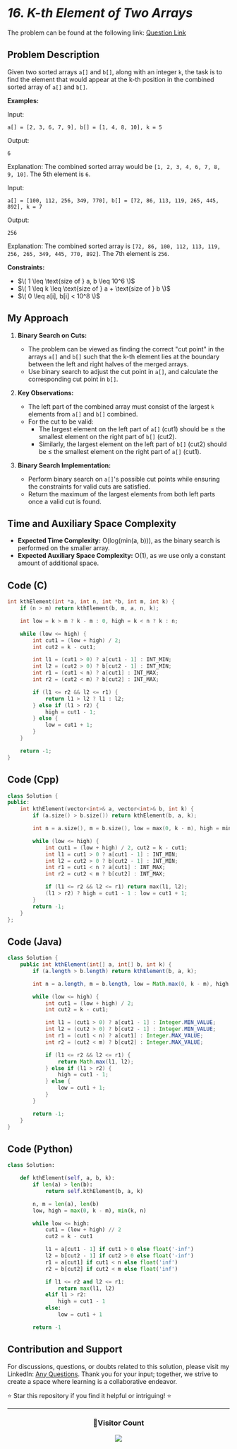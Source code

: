 # _16. K-th Element of Two Arrays_

The problem can be found at the following link: [Question Link](https://www.geeksforgeeks.org/problems/k-th-element-of-two-sorted-array1317/1)

## Problem Description

Given two sorted arrays `a[]` and `b[]`, along with an integer `k`, the task is to find the element that would appear at the k-th position in the combined sorted array of `a[]` and `b[]`.

**Examples:**

Input:

```
a[] = [2, 3, 6, 7, 9], b[] = [1, 4, 8, 10], k = 5
```

Output:

```
6
```

Explanation: The combined sorted array would be `[1, 2, 3, 4, 6, 7, 8, 9, 10]`. The 5th element is `6`.

Input:

```
a[] = [100, 112, 256, 349, 770], b[] = [72, 86, 113, 119, 265, 445, 892], k = 7
```

Output:

```
256
```

Explanation: The combined sorted array is `[72, 86, 100, 112, 113, 119, 256, 265, 349, 445, 770, 892]`. The 7th element is `256`.

**Constraints:**

- $\( 1 \leq \text{size of } a, b \leq 10^6 \)$
- $\( 1 \leq k \leq \text{size of } a + \text{size of } b \)$
- $\( 0 \leq a[i], b[i] < 10^8 \)$

## My Approach

1. **Binary Search on Cuts:**

   - The problem can be viewed as finding the correct "cut point" in the arrays `a[]` and `b[]` such that the k-th element lies at the boundary between the left and right halves of the merged arrays.
   - Use binary search to adjust the cut point in `a[]`, and calculate the corresponding cut point in `b[]`.

2. **Key Observations:**

   - The left part of the combined array must consist of the largest `k` elements from `a[]` and `b[]` combined.
   - For the cut to be valid:
     - The largest element on the left part of `a[]` (cut1) should be ≤ the smallest element on the right part of `b[]` (cut2).
     - Similarly, the largest element on the left part of `b[]` (cut2) should be ≤ the smallest element on the right part of `a[]` (cut1).

3. **Binary Search Implementation:**
   - Perform binary search on `a[]`'s possible cut points while ensuring the constraints for valid cuts are satisfied.
   - Return the maximum of the largest elements from both left parts once a valid cut is found.

## Time and Auxiliary Space Complexity

- **Expected Time Complexity:** O(log(min(a, b))), as the binary search is performed on the smaller array.
- **Expected Auxiliary Space Complexity:** O(1), as we use only a constant amount of additional space.

## Code (C)

```c
int kthElement(int *a, int n, int *b, int m, int k) {
    if (n > m) return kthElement(b, m, a, n, k);

    int low = k > m ? k - m : 0, high = k < n ? k : n;

    while (low <= high) {
        int cut1 = (low + high) / 2;
        int cut2 = k - cut1;

        int l1 = (cut1 > 0) ? a[cut1 - 1] : INT_MIN;
        int l2 = (cut2 > 0) ? b[cut2 - 1] : INT_MIN;
        int r1 = (cut1 < n) ? a[cut1] : INT_MAX;
        int r2 = (cut2 < m) ? b[cut2] : INT_MAX;

        if (l1 <= r2 && l2 <= r1) {
            return l1 > l2 ? l1 : l2;
        } else if (l1 > r2) {
            high = cut1 - 1;
        } else {
            low = cut1 + 1;
        }
    }

    return -1;
}
```

## Code (Cpp)

```cpp
class Solution {
public:
    int kthElement(vector<int>& a, vector<int>& b, int k) {
        if (a.size() > b.size()) return kthElement(b, a, k);

        int n = a.size(), m = b.size(), low = max(0, k - m), high = min(k, n);

        while (low <= high) {
            int cut1 = (low + high) / 2, cut2 = k - cut1;
            int l1 = cut1 > 0 ? a[cut1 - 1] : INT_MIN;
            int l2 = cut2 > 0 ? b[cut2 - 1] : INT_MIN;
            int r1 = cut1 < n ? a[cut1] : INT_MAX;
            int r2 = cut2 < m ? b[cut2] : INT_MAX;

            if (l1 <= r2 && l2 <= r1) return max(l1, l2);
            (l1 > r2) ? high = cut1 - 1 : low = cut1 + 1;
        }
        return -1;
    }
};

```

## Code (Java)

```java
class Solution {
    public int kthElement(int[] a, int[] b, int k) {
        if (a.length > b.length) return kthElement(b, a, k);

        int n = a.length, m = b.length, low = Math.max(0, k - m), high = Math.min(k, n);

        while (low <= high) {
            int cut1 = (low + high) / 2;
            int cut2 = k - cut1;

            int l1 = (cut1 > 0) ? a[cut1 - 1] : Integer.MIN_VALUE;
            int l2 = (cut2 > 0) ? b[cut2 - 1] : Integer.MIN_VALUE;
            int r1 = (cut1 < n) ? a[cut1] : Integer.MAX_VALUE;
            int r2 = (cut2 < m) ? b[cut2] : Integer.MAX_VALUE;

            if (l1 <= r2 && l2 <= r1) {
                return Math.max(l1, l2);
            } else if (l1 > r2) {
                high = cut1 - 1;
            } else {
                low = cut1 + 1;
            }
        }

        return -1;
    }
}
```

## Code (Python)

```python
class Solution:

    def kthElement(self, a, b, k):
        if len(a) > len(b):
            return self.kthElement(b, a, k)

        n, m = len(a), len(b)
        low, high = max(0, k - m), min(k, n)

        while low <= high:
            cut1 = (low + high) // 2
            cut2 = k - cut1

            l1 = a[cut1 - 1] if cut1 > 0 else float('-inf')
            l2 = b[cut2 - 1] if cut2 > 0 else float('-inf')
            r1 = a[cut1] if cut1 < n else float('inf')
            r2 = b[cut2] if cut2 < m else float('inf')

            if l1 <= r2 and l2 <= r1:
                return max(l1, l2)
            elif l1 > r2:
                high = cut1 - 1
            else:
                low = cut1 + 1

        return -1
```

## Contribution and Support

For discussions, questions, or doubts related to this solution, please visit my LinkedIn: [Any Questions](https://www.linkedin.com/in/patel-hetkumar-sandipbhai-8b110525a/). Thank you for your input; together, we strive to create a space where learning is a collaborative endeavor.

⭐ Star this repository if you find it helpful or intriguing! ⭐

---

<div align="center">
  <h3><b>📍Visitor Count</b></h3>
</div>

<p align="center">   
  <img src="https://profile-counter.glitch.me/Hunterdii/count.svg" />  
</p>
